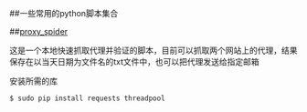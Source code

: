 ##一些常用的python脚本集合

##[proxy_spider](https://github.com/Garlandal/script_collection/blob/master/proxy_spider.py, 'proxy_spider' )

这是一个本地快速抓取代理并验证的脚本，目前可以抓取两个网站上的代理，结果保存在以当天日期为文件名的txt文件中，也可以把代理发送给指定邮箱

安装所需的库
```bash
$ sudo pip install requests threadpool
```
